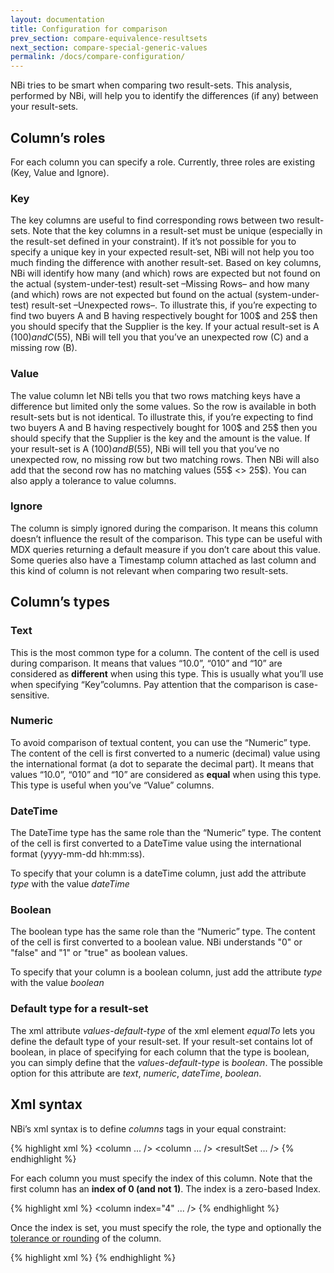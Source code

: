 ```yaml
---
layout: documentation
title: Configuration for comparison
prev_section: compare-equivalence-resultsets
next_section: compare-special-generic-values
permalink: /docs/compare-configuration/
---
```

NBi tries to be smart when comparing two result-sets. This analysis, performed by NBi, will help you to identify the differences (if any) between your result-sets.

## Column’s roles
For each column you can specify a role. Currently, three roles are existing (Key, Value and Ignore).

### Key
The key columns are useful to find corresponding rows between two result-sets. Note that the key columns in a result-set must be unique (especially in the result-set defined in your constraint). If it’s not possible for you to specify a unique key in your expected result-set, NBi will not help you too much finding the difference with another result-set.
Based on key columns, NBi will identify how many (and which) rows are expected but not found on the actual (system-under-test) result-set –Missing Rows– and how many (and which) rows are not expected but found on the actual (system-under-test) result-set –Unexpected rows–.
To illustrate this, if you’re expecting to find two buyers A and B having respectively  bought for 100$ and 25$ then you should specify that the Supplier is the key. If your actual result-set is A (100$) and C (55$), NBi will tell you that you’ve an unexpected row (C) and a missing row (B).

### Value
The value column let NBi tells you that two rows matching keys have a difference but limited only the some values. So the row is available in both result-sets but is not identical.
To illustrate this, if you’re expecting to find two buyers A and B having respectively  bought for 100$ and 25$ then you should specify that the Supplier is the key and the amount is the value. If your result-set is A (100$) and B (55$), NBi will tell you that you’ve no unexpected row, no missing row but two matching rows. Then NBi will also add that the second row has no matching values (55$ <> 25$).
You can also apply a tolerance to value columns.

### Ignore
The column is simply ignored during the comparison. It means this column doesn’t influence the result of the comparison.
This type can be useful with MDX queries returning a default measure if you don’t care about this value. Some queries also have a Timestamp column attached as last column and this kind of column is not relevant when comparing two result-sets.

## Column’s types

### Text
This is the most common type for a column. The content of the cell is used during comparison. It means that values “10.0”,  “010” and “10” are considered as **different** when using this type. This is usually what you’ll use when specifying “Key”columns. Pay attention that the comparison is case-sensitive.

### Numeric
To avoid comparison of textual content, you can use the “Numeric” type. The content of the cell is first converted to a numeric (decimal) value using the international format (a dot to separate the decimal part). It means that values “10.0”, “010” and “10” are considered as **equal** when using this type. This type is useful when you’ve “Value” columns.

### DateTime
The DateTime type has the same role than the “Numeric” type. The content of the cell is first converted to a DateTime value  using the international format (yyyy-mm-dd hh:mm:ss).

To specify that your column is a dateTime column, just add the attribute *type* with the value *dateTime*

### Boolean
The boolean type has the same role than the “Numeric” type. The content of the cell is first converted to a boolean value. NBi understands "0" or "false" and "1" or "true" as boolean values.

To specify that your column is a boolean column, just add the attribute *type* with the value *boolean*

### Default type for a result-set

The xml attribute *values-default-type* of the xml element *equalTo* lets you define the default type of your result-set. If your result-set contains lot of boolean, in place of specifying for each column that the type is boolean, you can simply define that the *values-default-type* is *boolean*. The possible option for this attribute are *text*, *numeric*, *dateTime*, *boolean*.

## Xml syntax
NBi’s xml syntax  is to define *columns* tags in your equal constraint:

{% highlight xml %}
<assert>
	<equalTo>
		<column ... />
		<column ... />
		<resultSet ... />
	</equalTo>
</assert>
{% endhighlight %}

For each column you must specify the index of this column. Note that the first column has an **index of 0 (and not 1)**. The index is a zero-based Index.

{% highlight xml %}
<column  index="4" ... />
{% endhighlight %}

Once the index is set, you must specify the role, the type and optionally the [tolerance or rounding](/docs/compare-tolerances-roundings) of the column.

{% highlight xml %}
<column  index="0" role="key" type="text"/>
<column  index="1" role="ignore" />
<column  index="2" role="value" type="numeric" tolerance="0.001" />
<column  index="3"
         role="value"
         type="numeric"
         rounding-style="floor"
         rounding-step="1000"
/>
{% endhighlight %}
